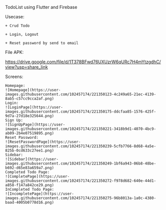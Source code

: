 TodoList using Flutter and Firebase

Usecase:

    + Crud Todo
    
    + Login, Logout
    
    + Reset password by send to email

File APK:

https://drive.google.com/file/d/1T378BFwd76UXUzrW6qURc7H4mYtzgdhC/view?usp=share_link

Screens:

    Homepage:
    ![Homepage](https://user-images.githubusercontent.com/102457174/221350123-4c249a65-21ec-4139-8ab5-c57cc9cca2af.png)
    Login:
    ![LoginPage](https://user-images.githubusercontent.com/102457174/221350175-ddcfaa85-1576-425f-9d7a-27d18e325644.png)
    Sign Up:
    ![SignUpPage](https://user-images.githubusercontent.com/102457174/221350221-3418b9d1-4070-4bc9-ab09-2b4e07519895.png)
    Reset Password:
    ![ResetPasswordPage](https://user-images.githubusercontent.com/102457174/221350239-5cfb7766-8d68-4a5e-825b-0cd633c27ee1.png)
    Sidebar:
    ![Sidebar](https://user-images.githubusercontent.com/102457174/221350249-1bf6a943-06b8-48be-b692-d65e83a659a7.png)
    Completed Todo Page:
    ![CompletePage](https://user-images.githubusercontent.com/102457174/221350272-f978d682-640e-44d1-a858-f147a842ce29.png)
    InCompleted Todo Page:
    ![IncompletePage](https://user-images.githubusercontent.com/102457174/221350275-96b8013a-1a0c-4380-baad-4005b0778d16.png)
